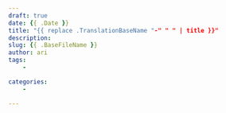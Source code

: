 ```yaml
---
draft: true
date: {{ .Date }}
title: "{{ replace .TranslationBaseName "-" " " | title }}"
description:
slug: {{ .BaseFileName }}
author: ari
tags:
    - 

categories:
    - 

---
```

